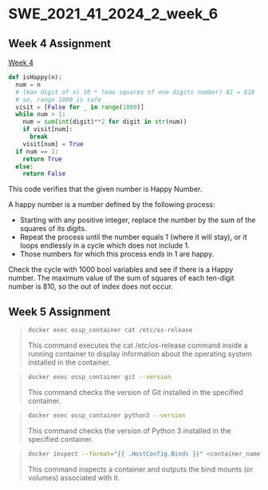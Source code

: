 # SWE_2021_41_2024_2_week_6

## **Week 4 Assignment**

[Week 4](https://github.com/jhyeon99/SWE_2021_41_2024_2_week_4/tree/main)

```python
def isHappy(n):
  num = n
  # (max digit of n) 10 * (max squares of one digits number) 81 = 810
  # so, range 1000 is safe
  visit = [False for _ in range(1000)]
  while num > 1:
    num = sum(int(digit)**2 for digit in str(num))
    if visit[num]:
      break
    visit[num] = True
  if num == 1:
    return True
  else:
    return False 
```

This code verifies that the given number is Happy Number.

A happy number is a number defined by the following process:
* Starting with any positive integer, replace the number by the sum of the squares of its digits.
* Repeat the process until the number equals 1 (where it will stay), or it loops endlessly in a cycle which does not include 1.
* Those numbers for which this process ends in 1 are happy.

Check the cycle with 1000 bool variables and see if there is a Happy number. The maximum value of the sum of squares of each ten-digit number is 810, so the out of index does not occur.

## **Week 5 Assignment**

>```bash
>docker exec ossp_container cat /etc/os-release
>```
>This command executes the cat /etc/os-release command inside a running container to display information about the operating system installed in the container.

>```bash
>docker exec ossp_container git --version
>```
>This command checks the version of Git installed in the specified container.

>```bash
>docker exec ossp_container python3 --version
>```
>This command checks the version of Python 3 installed in the specified container.

>```bash
>docker inspect --format="{{ .HostConfig.Binds }}" <container_name>
>```
>This command inspects a container and outputs the bind mounts (or volumes) associated with it.
